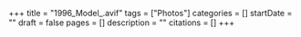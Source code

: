 +++
title = "1996_Model_.avif"
tags = ["Photos"]
categories = []
startDate = ""
draft = false
pages = []
description = ""
citations = []
+++
